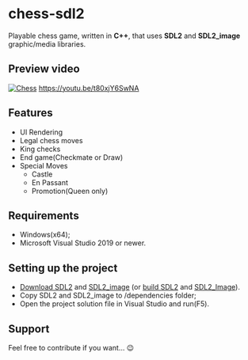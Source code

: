 # chess-sdl2
Playable chess game, written in **C++**, that uses **SDL2** and **SDL2_image** graphic/media libraries.

## Preview video
[![Chess](https://i3.ytimg.com/vi/t80xjY6SwNA/maxresdefault.jpg)](https://www.youtube.com/watch?v=t80xjY6SwNA )
https://youtu.be/t80xjY6SwNA
## Features
* UI Rendering
* Legal chess moves
* King checks
* End game(Checkmate or Draw)
* Special Moves 
    - Castle
    - En Passant
    - Promotion(Queen only)

## Requirements
-  Windows(x64);
- Microsoft Visual Studio 2019 or newer.

## Setting up the project
- [Download SDL2](https://www.libsdl.org/download-2.0.php) and [SDL2_image](https://github.com/libsdl-org/SDL_image/releases) (or [build SDL2](https://github.com/libsdl-org/SDL) and [SDL2_Image](https://github.com/libsdl-org/SDL_image)).
- Copy SDL2 and SDL2_image to /dependencies folder;
- Open the project solution file in Visual Studio and run(F5).

## Support
Feel free to contribute if you want... :wink:

